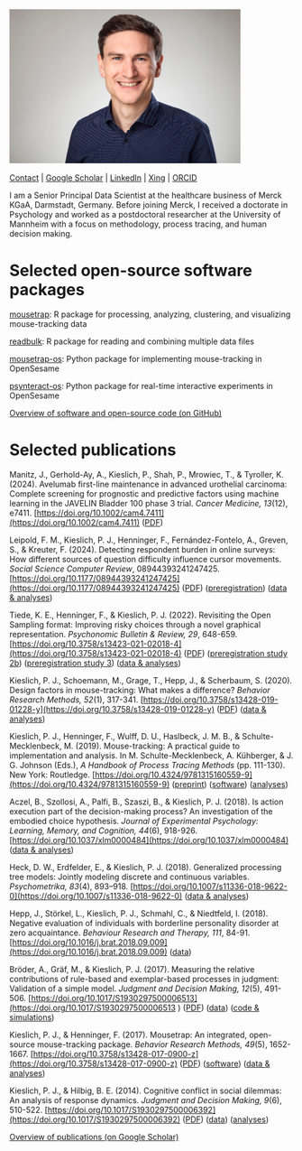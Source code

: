 <img src="images/pascalkieslich_web.jpg" width="410">

[Contact](mailto:pascal.kieslich@gmail.com) |
[Google Scholar](https://scholar.google.com/citations?user=-8j5-IUAAAAJ) |
[LinkedIn](https://www.linkedin.com/in/pascal-kieslich/) |
[Xing](https://www.xing.com/profile/Pascal_Kieslich/) |
[ORCID](http://orcid.org/0000-0002-0853-9364)

I am a Senior Principal Data Scientist at the healthcare business of Merck KGaA,
Darmstadt, Germany. Before joining Merck, I received a doctorate in Psychology and worked as a postdoctoral researcher at the University of Mannheim with a focus on methodology, process tracing, and human decision making.

# Selected open-source software packages

[mousetrap](http://pascalkieslich.github.io/mousetrap/):
R package for processing, analyzing, clustering, and visualizing mouse-tracking data

[readbulk](http://pascalkieslich.github.io/readbulk):
R package for reading and combining multiple data files

[mousetrap-os](https://github.com/pascalkieslich/mousetrap-os):
Python package for implementing mouse-tracking in OpenSesame

[psynteract-os](https://github.com/psynteract/psynteract-os):
Python package for real-time interactive experiments in OpenSesame

[Overview of software and open-source code (on GitHub)](https://github.com/pascalkieslich/)


# Selected publications

Manitz, J., Gerhold-Ay, A., Kieslich, P., Shah, P., Mrowiec, T., & Tyroller, K. (2024). Avelumab first-line maintenance in advanced urothelial carcinoma: Complete screening for prognostic and predictive factors using machine learning in the JAVELIN Bladder 100 phase 3 trial. _Cancer Medicine, 13_(12), e7411. [https://doi.org/10.1002/cam4.7411](https://doi.org/10.1002/cam4.7411)
([PDF](https://onlinelibrary.wiley.com/doi/epdf/10.1002/cam4.7411))

Leipold, F. M., Kieslich, P. J., Henninger, F., Fernández-Fontelo, A., Greven, S., & Kreuter, F. (2024). Detecting respondent burden in online surveys: How different sources of question difficulty influence cursor movements. _Social Science Computer Review_, 08944393241247425.
[https://doi.org/10.1177/08944393241247425](https://doi.org/10.1177/08944393241247425)
([PDF](https://journals.sagepub.com/doi/reader/10.1177/08944393241247425))
([preregistration](https://osf.io/r5392))
([data & analyses](https://osf.io/8xwt3/))

Tiede, K. E., Henninger, F., & Kieslich, P. J. (2022). Revisiting the Open Sampling format: Improving risky choices through a novel graphical representation. _Psychonomic Bulletin & Review, 29_, 648-659. [https://doi.org/10.3758/s13423-021-02018-4](https://doi.org/10.3758/s13423-021-02018-4)
([PDF](https://link.springer.com/content/pdf/10.3758/s13423-021-02018-4.pdf))
([preregistration study 2b](https://osf.io/4x5ve))
([preregistration study 3](https://osf.io/5rfuj))
([data & analyses](https://osf.io/2vqnr/))

Kieslich, P. J., Schoemann, M., Grage, T., Hepp, J., & Scherbaum, S. (2020). Design factors in mouse-tracking: What makes a difference? _Behavior Research Methods, 52_(1), 317-341.
[https://doi.org/10.3758/s13428-019-01228-y](https://doi.org/10.3758/s13428-019-01228-y)
([PDF](https://link.springer.com/content/pdf/10.3758/s13428-019-01228-y.pdf))
([data & analyses](https://osf.io/xdp7a/))

Kieslich, P. J., Henninger, F., Wulff, D. U., Haslbeck, J. M. B., & Schulte-Mecklenbeck, M. (2019). Mouse-tracking: A practical guide to implementation and analysis. In M. Schulte-Mecklenbeck, A. Kühberger, & J. G. Johnson (Eds.), *A Handbook of Process Tracing Methods* (pp. 111-130). New York: Routledge.
[https://doi.org/10.4324/9781315160559-9](https://doi.org/10.4324/9781315160559-9)
([preprint](https://psyarxiv.com/zuvqa/))
([software](http://pascalkieslich.github.io/mousetrap/))
([analyses](https://pascalkieslich.github.io/mousetrap-resources/))

Aczel, B., Szollosi, A., Palfi, B., Szaszi, B., & Kieslich, P. J. (2018). Is action execution part of the decision-making process? An investigation of the embodied choice hypothesis. _Journal of Experimental Psychology: Learning, Memory, and Cognition, 44_(6), 918-926.
[https://doi.org/10.1037/xlm0000484](https://doi.org/10.1037/xlm0000484)
([data & analyses](https://doi.org/10.1037/xlm0000484.supp))

Heck, D. W., Erdfelder, E., & Kieslich, P. J. (2018). Generalized processing tree models: Jointly modeling discrete and continuous variables. _Psychometrika, 83_(4), 893–918.
[https://doi.org/10.1007/s11336-018-9622-0](https://doi.org/10.1007/s11336-018-9622-0)
([data & analyses](https://osf.io/fyeum))

Hepp, J., Störkel, L., Kieslich, P. J., Schmahl, C., & Niedtfeld, I. (2018). Negative evaluation of individuals with borderline personality disorder at zero acquaintance. _Behaviour Research and Therapy, 111_, 84-91.
[https://doi.org/10.1016/j.brat.2018.09.009](https://doi.org/10.1016/j.brat.2018.09.009)
([data](https://osf.io/tqbka/))

Bröder, A., Gräf, M., & Kieslich, P. J. (2017). Measuring the relative contributions of rule-based and exemplar-based processes in judgment: Validation of a simple model. _Judgment and Decision Making, 12_(5), 491-506.
[https://doi.org/10.1017/S1930297500006513](https://doi.org/10.1017/S1930297500006513
)
([PDF](https://www.cambridge.org/core/services/aop-cambridge-core/content/view/A716B1E97BA9F44D92D5FA3897521BA7/S1930297500006513a.pdf/measuring-the-relative-contributions-of-rule-based-and-exemplar-based-processes-in-judgment-validation-of-a-simple-model.pdf))
([data](https://www.cambridge.org/core/journals/judgment-and-decision-making/article/measuring-the-relative-contributions-of-rulebased-and-exemplarbased-processes-in-judgment-validation-of-a-simple-model/A716B1E97BA9F44D92D5FA3897521BA7#supplementary-materials))
([code & simulations](https://static.cambridge.org/content/id/urn%3Acambridge.org%3Aid%3Aarticle%3AS1930297500006513/resource/name/S1930297500006513sup004.zip))

Kieslich, P. J., & Henninger, F. (2017). Mousetrap: An integrated, open-source mouse-tracking package. _Behavior Research Methods, 49_(5), 1652-1667.
[https://doi.org/10.3758/s13428-017-0900-z](https://doi.org/10.3758/s13428-017-0900-z)
([PDF](https://link.springer.com/content/pdf/10.3758%2Fs13428-017-0900-z.pdf))
([software](https://github.com/pascalkieslich/mousetrap-os))
([data & analyses](https://pascalkieslich.github.io/mousetrap-resources/))

Kieslich, P. J., & Hilbig, B. E. (2014). Cognitive conflict in social dilemmas: An analysis of response dynamics. _Judgment and Decision Making, 9_(6), 510-522. [https://doi.org/10.1017/S1930297500006392](https://doi.org/10.1017/S1930297500006392)
([PDF](https://www.cambridge.org/core/services/aop-cambridge-core/content/view/1A4B21A6C380437E47AA56938F6F7A9C/S1930297500006392a.pdf/cognitive-conflict-in-social-dilemmas-an-analysis-of-response-dynamics.pdf))
([data](http://journal.sjdm.org/14/14808/data.csv))
([analyses](http://journal.sjdm.org/14/14808/analysis.html))

[Overview of publications (on Google Scholar)](https://scholar.google.com/citations?user=-8j5-IUAAAAJ)
